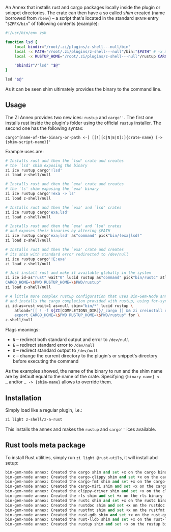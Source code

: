 An Annex that installs rust and cargo packages locally inside the
plugin or snippet directories. The crate can then have a so called _shim_
created (name borrowed from `rbenv`) – a script that's located in the standard
`$PATH` entry "`$ZPFX/bin`" of following contents (example):

```zsh
#!/usr/bin/env zsh

function lsd {
	local bindir="/root/.zi/plugins/z-shell---null/bin"
	local -x PATH="/root/.zi/plugins/z-shell---null"/bin:"$PATH" # -x means export
	local -x RUSTUP_HOME="/root/.zi/plugins/z-shell---null"/rustup CARGO_HOME="/root/.zi/plugins/z-shell---null"

	"$bindir"/"lsd" "$@"
}

lsd "$@"
```

As it can be seen shim ultimately provides the binary to the command line.

## Usage

The ZI Annex provides two new ices: `rustup` and `cargo''`. The first one
installs rust inside the plugin's folder using the official `rustup` installer.
The second one has the following syntax:

`cargo"[name-of-the-binary-or-path <-] [[!][c|N|E|O]:]{crate-name} [-> {shim-script-name}]'`

Example uses are:

```zsh
# Installs rust and then the `lsd' crate and creates
# the `lsd' shim exposing the binary
zi ice rustup cargo'!lsd'
zi load z-shell/null

# Installs rust and then the `exa' crate and creates
# the `ls' shim exposing the `exa' binary
zi ice rustup cargo'!exa -> ls'
zi load z-shell/null

# Installs rust and then the `exa' and `lsd' crates
zi ice rustup cargo'exa;lsd'
zi load z-shell/null

# Installs rust and then the `exa' and `lsd' crates
# and exposes their binaries by altering $PATH
zi ice rustup cargo'exa;lsd' as"command" pick"bin/(exa|lsd)"
zi load z-shell/null

# Installs rust and then the `exa' crate and creates
# its shim with standard error redirected to /dev/null
zi ice rustup cargo'!E:exa'
zi load z-shell/null

# Just install rust and make it available globally in the system
zi ice id-as"rust" wait"0" lucid rustup as"command" pick"bin/rustc" atload="export \
CARGO_HOME=\$PWD RUSTUP_HOME=\$PWD/rustup"
zi load z-shell/null

# A little more complex rustup configuration that uses Bin-Gem-Node annex
# and installs the cargo completion provided with rustup, using for-syntax
zi id-as=rust wait=1 as=null sbin="bin/*" lucid rustup \
	atload="[[ ! -f ${ZI[COMPLETIONS_DIR]}/_cargo ]] && zi creinstall rust; \
	export CARGO_HOME=\$PWD RUSTUP_HOME=\$PWD/rustup" for \
z-shell/null

```

Flags meanings:

- `N` – redirect both standard output and error to `/dev/null`
- `E` – redirect standard error to `/dev/null`
- `O` – redirect standard output to `/dev/null`
- `c` – change the current directory to the plugin's or snippet's directory before
  executing the command

As the examples showed, the name of the binary to run and the shim name are
by default equal to the name of the crate. Specifying `{binary-name} <- …`
and/or `… -> {shim-name}` allows to override them.

## Installation

Simply load like a regular plugin, i.e.:

```zsh
zi light z-shell/z-a-rust
```

This installs the annex and makes the `rustup` and `cargo''` ices available.

## Rust tools meta package

To install Rust utilities, simply run `zi light @rust-utils`, it will install abd setup:

```SystemVerilog
bin-gem-node annex: Created the cargo shim and set +x on the cargo binary
bin-gem-node annex: Created the cargo-clippy shim and set +x on the cargo-clippy binary
bin-gem-node annex: Created the cargo-fmt shim and set +x on the cargo-fmt binary
bin-gem-node annex: Created the cargo-miri shim and set +x on the cargo-miri binary
bin-gem-node annex: Created the clippy-driver shim and set +x on the clippy-driver binary
bin-gem-node annex: Created the rls shim and set +x on the rls binary
bin-gem-node annex: Created the rustc shim and set +x on the rustc binary
bin-gem-node annex: Created the rustdoc shim and set +x on the rustdoc binary
bin-gem-node annex: Created the rustfmt shim and set +x on the rustfmt binary
bin-gem-node annex: Created the rust-gdb shim and set +x on the rust-gdb binary
bin-gem-node annex: Created the rust-lldb shim and set +x on the rust-lldb binary
bin-gem-node annex: Created the rustup shim and set +x on the rustup binary
```
